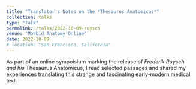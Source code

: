 ```yaml
---
title: "Translator's Notes on the *Thesaurus Anatomicus*"
collection: talks
type: "Talk"
permalink: /talks/2022-10-09-ruysch
venue: "Morbid Anatomy Online"
date: 2022-10-09
# location: "San Francisco, California"
---
```


As part of an online sympoisium marking the release of *Frederik Ruysch and his* Thesaurus Anatomicus, I read selected passages and shared my experiences translating this strange and fascinating early-modern medical text.
